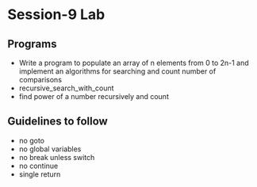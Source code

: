 # Session-9 Lab 


## Programs

- Write a program to populate an array of n elements from 0 to 2n-1 and implement an algorithms for
searching and count number of comparisons
- recursive_search_with_count
- find power of a number recursively and count 


## Guidelines to follow

- no goto 
- no global variables 
- no break unless switch 
- no continue 
- single return 



